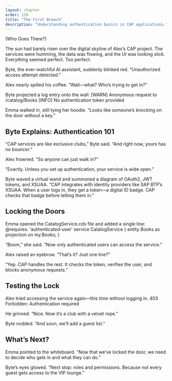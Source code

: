 ```yaml
---
layout: chapter
order: 120
title: "The First Breach"
description: "Understanding authentication basics in CAP applications."
---
```


(Who Goes There?)

The sun had barely risen over the digital skyline of Alex’s CAP project. The services were humming, the data was flowing, and the UI was looking slick. Everything seemed perfect.
Too perfect.

Byte, the ever-watchful AI assistant, suddenly blinked red.
“Unauthorized access attempt detected.”

Alex nearly spilled his coffee.
“Wait—what? Who’s trying to get in?”

Byte projected a log entry onto the wall:
[WARN] Anonymous request to /catalog/Books
[INFO] No authentication token provided

Emma walked in, still tying her hoodie.
“Looks like someone’s knocking on the door without a key.”

## Byte Explains: Authentication 101

“CAP services are like exclusive clubs,” Byte said. “And right now, yours has no bouncer.”

Alex frowned.
“So anyone can just walk in?”

“Exactly. Unless you set up authentication, your service is wide open.”

Byte waved a virtual wand and summoned a diagram of OAuth2, JWT tokens, and XSUAA.
“CAP integrates with identity providers like SAP BTP’s XSUAA. When a user logs in, they get a token—a digital ID badge. CAP checks that badge before letting them in.”

## Locking the Doors

Emma opened the CatalogService.cds file and added a single line:
@requires: 'authenticated-user'
service CatalogService {
  entity Books as projection on my.Books;
}

“Boom,” she said. “Now only authenticated users can access the service.”

Alex raised an eyebrow.
“That’s it? Just one line?”

“Yep. CAP handles the rest. It checks the token, verifies the user, and blocks anonymous requests.”

## Testing the Lock

Alex tried accessing the service again—this time without logging in.
403 Forbidden: Authentication required

He grinned.
“Nice. Now it’s a club with a velvet rope.”

Byte nodded.
“And soon, we’ll add a guest list.”

## What’s Next?

Emma pointed to the whiteboard.
“Now that we’ve locked the door, we need to decide who gets in and what they can do.”

Byte’s eyes glowed.
“Next stop: roles and permissions. Because not every guest gets access to the VIP lounge.”
